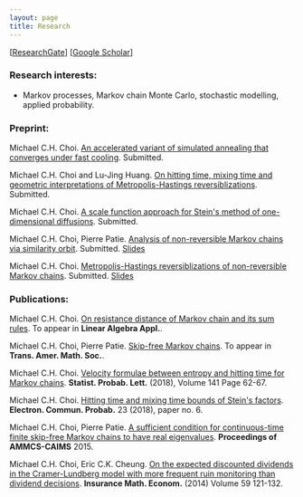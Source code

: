 ```yaml
---
layout: page
title: Research 
---
```

\[[ResearchGate](https://www.researchgate.net/profile/Michael_Chek_Hin_Choi)\] \[[Google Scholar](https://scholar.google.com.hk/citations?view_op=list_works&hl=en&user=lNt8be0AAAAJ)\]

### Research interests:

- Markov processes, Markov chain Monte Carlo, stochastic modelling, applied probability.

### Preprint: 

Michael C.H. Choi. [An accelerated variant of simulated annealing that converges under fast cooling](https://arxiv.org/abs/1901.10269). Submitted.

Michael C.H. Choi and Lu-Jing Huang. [On hitting time, mixing time and geometric interpretations of Metropolis-Hastings reversiblizations](https://arxiv.org/abs/1810.11763). Submitted. 

Michael C.H. Choi. [A scale function approach for Stein's method of one-dimensional diffusions](/menu/ScalefunctionSteinmethod.pdf). Submitted. 

Michael C.H. Choi, Pierre Patie. [Analysis of non-reversible Markov chains via similarity orbit](http://mchchoi.github.io/menu/paper.pdf). Submitted. [Slides](/menu/BExam_Michael.pdf)

Michael C.H. Choi. [Metropolis-Hastings reversiblizations of non-reversible Markov chains](https://arxiv.org/abs/1706.00068). Submitted. [Slides](/menu/BExam_Michael.pdf)

### Publications:

Michael C.H. Choi. [On resistance distance of Markov chain and its sum rules](https://www.researchgate.net/publication/331176043_On_resistance_distance_of_Markov_chain_and_its_sum_rules). To appear in **Linear Algebra Appl.**.

Michael C.H. Choi, Pierre Patie. [Skip-free Markov chains](https://doi.org/10.1090/tran/7773). To appear in **Trans. Amer. Math. Soc.**.

Michael C.H. Choi. [Velocity formulae between entropy and hitting time for Markov chains](https://www.sciencedirect.com/science/article/pii/S016771521830213X). **Statist. Probab. Lett.** (2018), Volume 141 Page 62-67.

Michael C.H. Choi. [Hitting time and mixing time bounds of Stein's factors](https://projecteuclid.org/euclid.ecp/1518663615#info). **Electron. Commun. Probab.** 23 (2018), paper no. 6.

Michael C.H. Choi, Pierre Patie. [A sufficient condition for continuous-time finite skip-free Markov chains to have real eigenvalues](http://link.springer.com/chapter/10.1007/978-3-319-30379-6_48). **Proceedings of AMMCS-CAIMS** 2015. 

Michael C.H. Choi, Eric C.K. Cheung. [On the expected discounted dividends in the Cramer-Lundberg model with more frequent ruin monitoring than dividend decisions](http://dx.doi.org/10.1016/j.insmatheco.2014.08.009). **Insurance Math. Econom.** (2014) Volume 59 121-132.


